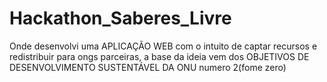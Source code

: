 # Hackathon_Saberes_Livre
Onde desenvolvi uma APLICAÇÃO WEB com o intuito de captar recursos e redistribuir para ongs parceiras, a base da ideia vem dos OBJETIVOS DE DESENVOLVIMENTO SUSTENTÁVEL DA ONU numero 2(fome zero)
